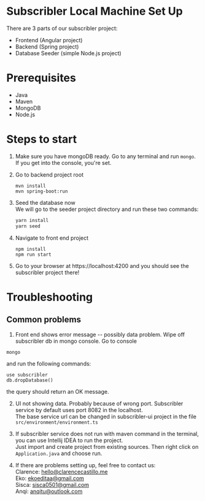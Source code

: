 # Subscribler Local Machine Set Up
There are 3 parts of our subscribler project:
- Frontend (Angular project)
- Backend (Spring project)
- Database Seeder (simple Node.js project)

# Prerequisites
- Java
- Maven
- MongoDB
- Node.js

# Steps to start
1. Make sure you have mongoDB ready. Go to any terminal and run `mongo`. If you get into the console, you're set.
   
2. Go to backend project root
   ```
   mvn install
   mvn spring-boot:run
   ```

3. Seed the database now  
   We will go to the seeder project directory and run these two commands:
   ```javascript
   yarn install 
   yarn seed
   ```
4. Navigate to front end project
   ```
   npm install
   npm run start
   ```
5. Go to your browser at https://localhost:4200 and you should see the subscribler project there!


# Troubleshooting
## Common problems
  1. Front end shows error message -- possibly data problem. Wipe off subscribler db in mongo console.
  Go to console
  ```
  mongo
  ```
  and run the following commands:
  ```mongodb
  use subscribler
  db.dropDatabase()
  ```
  the query should return an OK message.  
  
  2. UI not showing data. Probably because of wrong port. Subscribler service by default uses port 8082 in the localhost.   
   The base service url can be changed in subscribler-ui project in the file `src/environment/environment.ts`
   
  3. If subscribler service does not run with maven command in the terminal, you can use Intellij IDEA to run the project.  
  Just import and create project from existing sources. Then right click on `Application.java` and choose run.
  
  4. If there are problems setting up, feel free to contact us:  
    Clarence: hello@clarencecastillo.me  
    Eko: ekoeditaa@gmail.com  
    Sisca: sisca0501@gmail.com  
    Anqi: anqitu@outlook.com